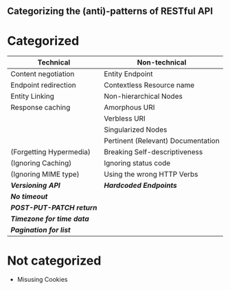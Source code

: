 Categorizing the (anti)-patterns of RESTful API
---

# Categorized

|Technical                          |Non-technical                      |
|-----------------------------------|-----------------------------------|
|Content negotiation                |Entity Endpoint                    |
|Endpoint redirection               |Contextless Resource name          |
|Entity Linking                     |Non-hierarchical Nodes             |
|Response caching                   |Amorphous URI                      |
|                                   |Verbless URI                       |
|                                   |Singularized Nodes                 |
|                                   |Pertinent (Relevant) Documentation |
|(Forgetting Hypermedia)            |Breaking Self-descriptiveness      |
|(Ignoring Caching)                 |Ignoring status code               |
|(Ignoring MIME type)               |Using the wrong HTTP Verbs         |
|**_Versioning API_**               |**_Hardcoded Endpoints_**          |
|**_No timeout_**                   |                                   |
|**_POST-PUT-PATCH return_**        |                                   |
|**_Timezone for time data_**       |                                   |
|**_Pagination for list_**          |                                   |

# Not categorized

* Misusing Cookies
